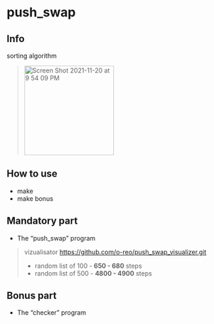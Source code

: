 # push_swap

## Info
sorting algorithm

> <img width="201" alt="Screen Shot 2021-11-20 at 9 54 09 PM" src="https://user-images.githubusercontent.com/94758944/143299529-b34a8991-2fc0-4c1d-895b-c721740c9c11.png">

## How to use
- make
- make bonus

## Mandatory part
- The “push_swap” program
> vizualisator https://github.com/o-reo/push_swap_visualizer.git
> - random list of 100 - **650 - 680** steps
> - random list of 500 - **4800 - 4900** steps 

## Bonus part
- The “checker” program
